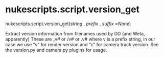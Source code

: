 # nukescripts.script.version_get
nukescripts.script.version_get(_string_ , _prefix_ , _suffix =None_)

Extract version information from filenames used by DD (and Weta, apparently) These are _v# or /v# or .v# where v is a prefix string, in our case we use “v” for render version and “c” for camera track version. See the version.py and camera.py plugins for usage.